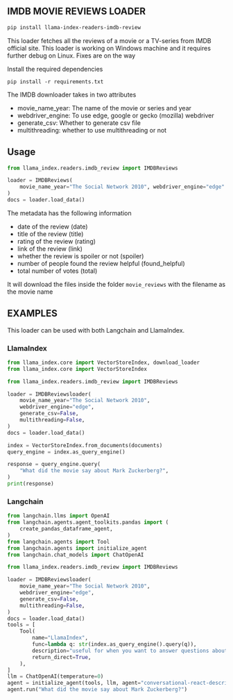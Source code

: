 ## IMDB MOVIE REVIEWS LOADER

```bash
pip install llama-index-readers-imdb-review
```

This loader fetches all the reviews of a movie or a TV-series from IMDB official site. This loader is working on Windows machine and it requires further debug on Linux. Fixes are on the way

Install the required dependencies

```
pip install -r requirements.txt
```

The IMDB downloader takes in two attributes

- movie_name_year: The name of the movie or series and year
- webdriver_engine: To use edge, google or gecko (mozilla) webdriver
- generate_csv: Whether to generate csv file
- multithreading: whether to use multithreading or not

## Usage

```python
from llama_index.readers.imdb_review import IMDBReviews

loader = IMDBReviews(
    movie_name_year="The Social Network 2010", webdriver_engine="edge"
)
docs = loader.load_data()
```

The metadata has the following information

- date of the review (date)
- title of the review (title)
- rating of the review (rating)
- link of the review (link)
- whether the review is spoiler or not (spoiler)
- number of people found the review helpful (found_helpful)
- total number of votes (total)

It will download the files inside the folder `movie_reviews` with the filename as the movie name

## EXAMPLES

This loader can be used with both Langchain and LlamaIndex.

### LlamaIndex

```python
from llama_index.core import VectorStoreIndex, download_loader
from llama_index.core import VectorStoreIndex

from llama_index.readers.imdb_review import IMDBReviews

loader = IMDBReviewsloader(
    movie_name_year="The Social Network 2010",
    webdriver_engine="edge",
    generate_csv=False,
    multithreading=False,
)
docs = loader.load_data()

index = VectorStoreIndex.from_documents(documents)
query_engine = index.as_query_engine()

response = query_engine.query(
    "What did the movie say about Mark Zuckerberg?",
)
print(response)
```

### Langchain

```python
from langchain.llms import OpenAI
from langchain.agents.agent_toolkits.pandas import (
    create_pandas_dataframe_agent,
)
from langchain.agents import Tool
from langchain.agents import initialize_agent
from langchain.chat_models import ChatOpenAI

from llama_index.readers.imdb_review import IMDBReviews

loader = IMDBReviewsloader(
    movie_name_year="The Social Network 2010",
    webdriver_engine="edge",
    generate_csv=False,
    multithreading=False,
)
docs = loader.load_data()
tools = [
    Tool(
        name="LlamaIndex",
        func=lambda q: str(index.as_query_engine().query(q)),
        description="useful for when you want to answer questions about the movies and their reviews. The input to this tool should be a complete english sentence.",
        return_direct=True,
    ),
]
llm = ChatOpenAI(temperature=0)
agent = initialize_agent(tools, llm, agent="conversational-react-description")
agent.run("What did the movie say about Mark Zuckerberg?")
```
